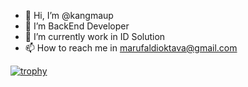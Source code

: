 - 👋 Hi, I’m @kangmaup
- 👀 I’m BackEnd Developer
- 🌱 I’m currently work in ID Solution
- 📫 How to reach me in marufaldioktava@gmail.com
<!---- 💞️ My Portofolio in https://www.linkedin.com/in/ma-ruf-aldi-oktava/--->

<!---
kangmaup/kangmaup is a ✨ special ✨ repository because its `README.md` (this file) appears on your GitHub profile.
You can click the Preview link to take a look at your changes.
--->
[![trophy](https://github-profile-trophy.vercel.app/?username=kangmaup&rank=-A,-A)](https://github.com/kangmaup)
